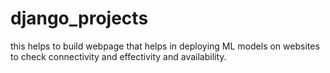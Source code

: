 # django_projects
this helps to build webpage that helps in deploying ML models on websites to check connectivity and effectivity and availability.
